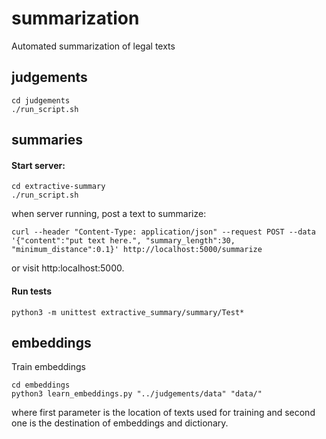 # summarization
Automated summarization of legal texts

## judgements

```
cd judgements
./run_script.sh
```

## summaries

#### Start server:
```
cd extractive-summary
./run_script.sh
```

when server running, post a text to summarize: 
```
curl --header "Content-Type: application/json" --request POST --data '{"content":"put text here.", "summary_length":30, "minimum_distance":0.1}' http://localhost:5000/summarize
```

or visit http:localhost:5000.


#### Run tests
```
python3 -m unittest extractive_summary/summary/Test*
```

## embeddings

Train embeddings

```
cd embeddings
python3 learn_embeddings.py "../judgements/data" "data/"
```
where first parameter is the location of texts used for training and second one is the destination of embeddings and dictionary.

